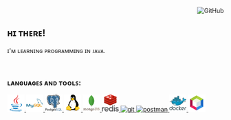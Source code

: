 <!--
**thevalidator/thevalidator** is a ✨ _special_ ✨ repository because its `README.md` (this file) appears on your GitHub profile.

Here are some ideas to get you started:

- 🔭 I’m currently working on ...
- 🌱 I’m currently learning ...
- 👯 I’m looking to collaborate on ...
- 🤔 I’m looking for help with ...
- 💬 Ask me about ...
- 📫 How to reach me: ...
- 😄 Pronouns: ...
- ⚡ Fun fact: ...
-->
<p align="right"><img alt="GitHub" src="https://img.shields.io/badge/dynamic/json?logo=github&label=GitHub+Followers&labelColor=282c34&color=181717&query=%24.data.totalSubs&url=https%3A%2F%2Fapi.spencerwoo.com%2Fsubstats%2F%3Fsource%3Dgithub%26queryKey%3Dthevalidator&longCache=true"/></p>
<h2 align="left">ʜɪ ᴛʜᴇʀᴇ!</h2>



<p text-align:justify”>ɪ'ᴍ ʟᴇᴀʀɴɪɴɢ ᴘʀᴏɢʀᴀᴍᴍɪɴɢ ɪɴ ᴊᴀᴠᴀ.</p>
<!--<p text-align:justify”>ᴄᴜʀʀᴇɴᴛʟʏ ᴡᴏʀᴋɪɴɢ ᴏɴ "ꜱɪɴᴄɪᴛʏɴɪɢʜᴛꜱ" ᴘʀᴏᴊᴇᴄᴛ. ᴛʜᴇ ᴘʀᴏᴊᴇᴄᴛ ᴄᴏɴꜱɪꜱᴛꜱ ᴏꜰ ᴛᴡᴏ ꜱᴜʙ-ᴘʀᴏᴊᴇᴄᴛꜱ: <a href="https://github.com/thevalidator/sin-city-parser" target="blank">ꜱɪɴᴄɪᴛʏᴘᴀʀꜱᴇʀ</a> ᴀɴᴅ <a href="https://github.com/thevalidator/sin-city-bot" target="blank">ꜱɪɴᴄɪᴛʏʙᴏᴛ</a>.</p>-->
<br>
<h3 align="left">ʟᴀɴɢᴜᴀɢᴇꜱ ᴀɴᴅ ᴛᴏᴏʟꜱ:</h3>
<p align="left"> 
  <a href="https://www.java.com" target="_blank" rel="noreferrer"> <img src="https://raw.githubusercontent.com/devicons/devicon/master/icons/java/java-original.svg" alt="java" width="40" height="40"/> </a> 
  <a href="https://www.mysql.com/" target="_blank" rel="noreferrer"> <img src="https://raw.githubusercontent.com/devicons/devicon/master/icons/mysql/mysql-original-wordmark.svg" alt="mysql" width="40" height="40"/> </a> 
  <a href="https://www.postgresql.org" target="_blank" rel="noreferrer"> <img src="https://raw.githubusercontent.com/devicons/devicon/master/icons/postgresql/postgresql-original-wordmark.svg" alt="postgresql" width="40" height="40"/> </a>
  <a href="https://www.linux.org/" target="_blank" rel="noreferrer"> <img src="https://raw.githubusercontent.com/devicons/devicon/master/icons/linux/linux-original.svg" alt="linux" width="40" height="40"/> </a> 
  <a href="https://www.mongodb.com/" target="_blank" rel="noreferrer"> <img src="https://raw.githubusercontent.com/devicons/devicon/master/icons/mongodb/mongodb-original-wordmark.svg" alt="mongodb" width="40" height="40"/> </a> 
  <a href="https://redis.io" target="_blank" rel="noreferrer"> <img src="https://raw.githubusercontent.com/devicons/devicon/master/icons/redis/redis-original-wordmark.svg" alt="redis" width="40" height="40"/> </a> 
  <a href="https://git-scm.com/" target="_blank" rel="noreferrer"> <img src="https://www.vectorlogo.zone/logos/git-scm/git-scm-icon.svg" alt="git" width="40" height="40"/> </a>
  <a href="https://postman.com" target="_blank" rel="noreferrer"> <img src="https://www.vectorlogo.zone/logos/getpostman/getpostman-icon.svg" alt="postman" width="40" height="40"/> </a> 
  <a href="https://www.docker.com/" target="_blank" rel="noreferrer"> <img src="https://raw.githubusercontent.com/devicons/devicon/master/icons/docker/docker-original-wordmark.svg" alt="docker" width="40" height="40"/> </a> 
  <a href="https://netbeans.apache.org" target="_blank" rel="noreferrer"> <img src="https://raw.githubusercontent.com/edent/SuperTinyIcons/master/images/svg/netbeans.svg" width="40" height="40"/></a>
</p>
